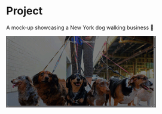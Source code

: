 # Project
A mock-up showcasing a New York dog walking business  🐾


![Dog Walking Business Demo](./dog-walking-business.GIF)

